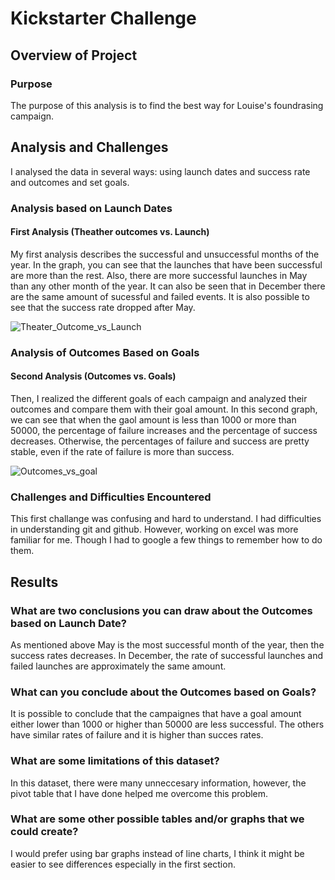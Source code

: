 # Kickstarter Challenge

## Overview of Project

### Purpose

The purpose of this analysis is to find the best way for Louise's foundrasing campaign. 


## Analysis and Challenges
I analysed the data in several ways: using launch dates and success rate and outcomes and set goals. 

### Analysis based on Launch Dates 

#### First Analysis (Theather outcomes vs. Launch)

My first analysis describes the successful and unsuccessful months of the year. In the graph, you can see that the launches that have been successful are more than the rest. Also, there are more successful launches in May than any other month of the year. It can also be seen that in December there are the same amount of sucessful and failed events. It is also possible to see that the success rate dropped after May. 

![Theater_Outcome_vs_Launch](https://user-images.githubusercontent.com/111788394/188334411-80a4dfc6-1db3-4cd5-b40f-fa9160e836c4.png)

### Analysis of Outcomes Based on Goals

#### Second Analysis (Outcomes vs. Goals)

Then, I realized the different goals of each campaign and analyzed their outcomes and compare them with their goal amount. In this second graph, we can see that when the gaol amount is less than 1000 or more than 50000, the percentage of failure increases and the percentage of success decreases. Otherwise, the percentages of failure and success are pretty stable, even if the rate of failure is more than success. 

![Outcomes_vs_goal](https://user-images.githubusercontent.com/111788394/188334505-cbe838bb-6b8e-4dd6-9e2b-604d4271cb88.png)


### Challenges and Difficulties Encountered

This first challange was confusing and hard to understand. I had difficulties in understanding git and github. However, working on excel was more familiar for me. Though I had to google a few things to remember how to do them. 

## Results

### What are two conclusions you can draw about the Outcomes based on Launch Date?

As mentioned above May is the most successful month of the year, then the success rates decreases. In December, the rate of successful launches and failed launches are approximately the same amount. 

### What can you conclude about the Outcomes based on Goals?

It is possible to conclude that the campaignes that have a goal amount either lower than 1000 or higher than 50000 are less successful. The others have similar rates of failure and it is higher than succes rates. 

### What are some limitations of this dataset?

In this dataset, there were many unneccesary information, however, the pivot table that I have done helped me overcome this problem. 

### What are some other possible tables and/or graphs that we could create?

I would prefer using bar graphs instead of line charts, I think it might be easier to see differences especially in the first section. 

